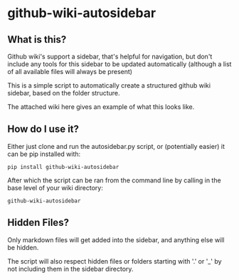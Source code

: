 # github-wiki-autosidebar

## What is this?

Github wiki's support a sidebar, that's helpful for navigation, but don't include any tools for this sidebar to be updated automatically (although a list of all available files will always be present)

This is a simple script to automatically create a structured github wiki sidebar, based on the folder structure.

The attached wiki here gives an example of what this looks like.

## How do I use it?

Either just clone and run the autosidebar.py script, or (potentially easier) it can be pip installed with:

```
pip install github-wiki-autosidebar
```

After which the script can be ran from the command line by calling in the base level of your wiki directory:
```
github-wiki-autosidebar
```

## Hidden Files?

Only markdown files will get added into the sidebar, and anything else will be hidden.

The script will also respect hidden files or folders starting with '.' or '_' by not including them in the sidebar directory.
